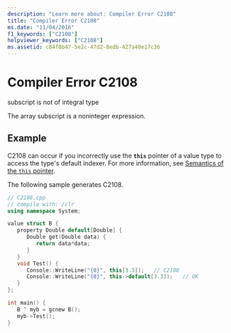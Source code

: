 ```yaml
---
description: "Learn more about: Compiler Error C2108"
title: "Compiler Error C2108"
ms.date: "11/04/2016"
f1_keywords: ["C2108"]
helpviewer_keywords: ["C2108"]
ms.assetid: c84f0b47-5e2c-47d2-8edb-427a40e17c36
---
```

# Compiler Error C2108

subscript is not of integral type

The array subscript is a noninteger expression.

## Example

C2108 can occur if you incorrectly use the **`this`** pointer of a value type to access the type's default indexer. For more information, see [Semantics of the `this` pointer](../../dotnet/how-to-define-and-consume-classes-and-structs-cpp-cli.md#BKMK_Semantics_of_the_this_pointer).

The following sample generates C2108.

```cpp
// C2108.cpp
// compile with: /clr
using namespace System;

value struct B {
   property Double default[Double] {
      Double get(Double data) {
         return data*data;
      }
   }
   void Test() {
      Console::WriteLine("{0}", this[3.3]);   // C2108
      Console::WriteLine("{0}", this->default[3.3]);   // OK
   }
};

int main() {
   B ^ myb = gcnew B();
   myb->Test();
}
```
